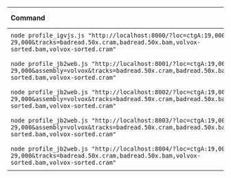 | Command | Mean [s] | Min [s] | Max [s] | Relative |
|:---|---:|---:|---:|---:|
| `node profile_igvjs.js "http://localhost:8000/?loc=ctgA:19,000-29,000&tracks=badread.50x.cram,badread.50x.bam,volvox-sorted.bam,volvox-sorted.cram"` | 13.670 ± 6.049 | 9.507 | 20.609 | 1.00 |
| `node profile_jb2web.js "http://localhost:8001/?loc=ctgA:19,000-29,000&assembly=volvox&tracks=badread.50x.cram,badread.50x.bam,volvox-sorted.bam,volvox-sorted.cram"` | 23.964 ± 6.760 | 19.947 | 31.768 | 1.75 ± 0.92 |
| `node profile_jb2web.js "http://localhost:8002/?loc=ctgA:19,000-29,000&assembly=volvox&tracks=badread.50x.cram,badread.50x.bam,volvox-sorted.bam,volvox-sorted.cram"` | 20.106 ± 0.823 | 19.196 | 20.797 | 1.47 ± 0.65 |
| `node profile_jb2web.js "http://localhost:8003/?loc=ctgA:19,000-29,000&assembly=volvox&tracks=badread.50x.cram,badread.50x.bam,volvox-sorted.bam,volvox-sorted.cram"` | 14.071 ± 1.147 | 12.993 | 15.277 | 1.03 ± 0.46 |
| `node profile_jb2web.js "http://localhost:8004/?loc=ctgA:19,000-29,000&tracks=badread.50x.cram,badread.50x.bam,volvox-sorted.bam,volvox-sorted.cram"` | 13.989 ± 0.166 | 13.799 | 14.111 | 1.02 ± 0.45 |
